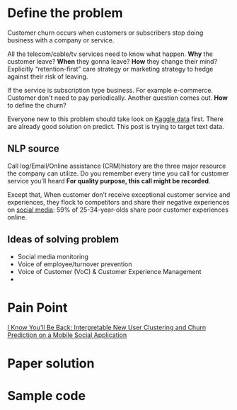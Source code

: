# Define the problem
Customer churn occurs when customers or subscribers stop doing business with a company or service. 

All the telecom/cable/tv services need to know what happen. 
**Why** the customer leave?
**When** they gonna leave? 
**How** they change their mind? Explicitly “retention-first” care strategy or marketing strategy to hedge against their risk of leaving.

If the service is subscription type business. For example e-commerce. Customer don't need to pay periodically. Another question comes out.
**How** to define the churn?

Everyone new to this problem should take look on [Kaggle data](https://www.kaggle.com/blastchar/telco-customer-churn) first. There are already good solution on predict. This post is trying to target text data.

## NLP source
Call log/Email/Online assistance (CRM)history are the three major resource the company can utilize. Do you remember every time you call for customer service you'll heard **For quality purpose, this call might be recorded**. 

Except that, When customer don’t receive exceptional customer service and experiences, they flock to competitors and share their negative experiences on [social media](https://www.salesforce.com/blog/2015/01/ten-customer-service-stats-what-they-mean-your-contact-center-gp.html): 59% of 25-34-year-olds share poor customer experiences online.

## Ideas of solving problem
- Social media monitoring
- Voice of employee/turnover prevention
- Voice of Customer (VoC) & Customer Experience Management
- 

# Pain Point
[I Know You’ll Be Back: Interpretable New User Clustering and Churn Prediction on a Mobile Social Application](http://hanj.cs.illinois.edu/pdf/kdd18_cyang.pdf)

# Paper solution
# Sample code
<!--stackedit_data:
eyJoaXN0b3J5IjpbLTEwNzczNDkzMTIsOTU4MTQzNzAxLDY3MD
I0NTExNyw2OTM0NTAxNjQsNTA5MjIyMDg5LC0xNzUwMDM0OTIy
XX0=
-->